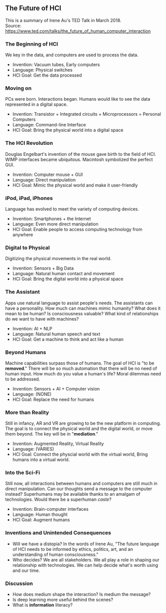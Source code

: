 The Future of HCI 
---
This is a summary of Irene Au's TED Talk in March 2018. <br> Source: https://www.ted.com/talks/the_future_of_human_computer_interaction

### The Beginning of HCI
We key in the data, and computers are used to process the data.
- Invention: Vacuum tubes, Early computers
- Language: Physical switches
- HCI Goal: Get the data processed

### Moving on
PCs were born. Interactions began. Humans would like to see the data represented in a digital space.
- Invention: Transistor + Integrated circuits + Microprocessors = Personal Computers
- Language: Command-line Interface
- HCI Goal: Bring the physical world into a digital space

### The HCI Revolution
Douglas Engelbart's invention of the mouse gave birth to the field of HCI.
WIMP interfaces became ubiquitous. Macintosh symbolized the perfect GUI.
- Invention: Computer mouse + GUI
- Language: Direct manipulation
- HCI Goal: Mimic the physical world and make it user-friendly

### iPod, iPad, iPhones
Language has evolved to meet the variety of computing devices.
- Invention: Smartphones + the Internet
- Language: Even more direct manipulation
- HCI Goal: Enable people to access computing technology from anywhere

### Digital to Physical
Digitizing the physical movements in the real world.
- Invention: Sensors + Big Data
- Language: Natural human contact and movement
- HCI Goal: Bring the digital world into a physical space

### The Assistant 
Apps use natural language to assist people's needs.
The assistants can have a personality. How much can machines mimic humanity? What does it mean to be human? 
Is consciousness valuable? What kind of relationships do we want to have with machines?
- Invention: AI + NLP
- Language: Natural human speech and text
- HCI Goal: Get a machine to think and act like a human

### Beyond Humans 
Machine capabilities surpass those of humans. The goal of HCI is "to be __removed__." 
There will be so much automation that there will be no need of human input.
How much do you value a human's life? Moral dilemmas need to be addressed.
- Invention: Sensors + AI + Computer vision
- Language: (NONE)
- HCI Goal: Replace the need for humans

### More than Reality
Still in infancy, AR and VR are growing to be the new platform in computing. The goal is to connect the physical world and the digital world, or move them beyond.
The key will be in "__mediation__." 
- Invention: Augmented Reality, Virtual Reality
- Language: (VARIES)
- HCI Goal: Connect the physcial world with the virtual world, Bring humans into a virtual world. 

### Into the Sci-Fi
Still now, all interactions between humans and computers are still much in direct manipulation. Can our thoughts send a message to the computer instead?
Superhumans may be available thanks to an amalgam of technologies. Would there be a superhuman _caste_?
- Invention: Brain-computer interfaces
- Language: Human thought
- HCI Goal: Augment humans

### Inventions and Unintended Consequences
- Will we have a distopia? In the words of Irene Au, "The future language of HCI needs to be informed by ethics, politics, art, and an understanding of human consciousness."
- Who decides? We are all stakeholders. We all play a role in shaping our relationship with technologies. We can help decide what's worth using and our time. 

### Discussion
- How does medium shape the interaction? Is medium the message?
- Is deep learning more useful behind the scenes?
- What is __information__ literacy?
